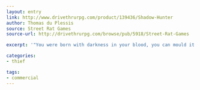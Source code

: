 ```yaml
---
layout: entry
link: http://www.drivethrurpg.com/product/139436/Shadow-Hunter
author: Thomas du Plessis
source: Street Rat Games
source-url: http://drivethrurpg.com/browse/pub/5918/Street-Rat-Games

excerpt: '"You were born with darkness in your blood, you can mould it to your will. It is your very flesh and bones."'

categories:
- thief

tags:
- commercial
---
```

